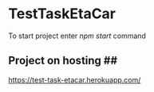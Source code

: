 # TestTaskEtaCar <br />
To start project enter _npm start_ command <br />
## Project on hosting ## <br />
https://test-task-etacar.herokuapp.com/
